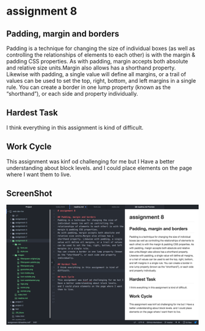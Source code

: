 # assignment 8

## Padding, margin and borders
Padding is a technique for changing the size of individual boxes (as well as controlling the relationships of elements to each other) is with the margin & padding CSS properties.
As with padding, margin accepts both absolute and relative size units.Margin also allows has a shorthand property. Likewise with padding, a single value will define all margins, or a trail of values can be used to set the top, right, bottom, and left margins in a single rule.
You can create a border in one lump property (known as the “shorthand”), or each side and property individually.

## Hardest Task  
I think everything in this assignment is kind of difficult.

## Work Cycle
This assignment was kinf od challenging for me but I Have a better understanding about block levels.
and I could place elements on the page where I want them to live.

## ScreenShot
![Image of My Atom Editor](./images/lasts.png)
